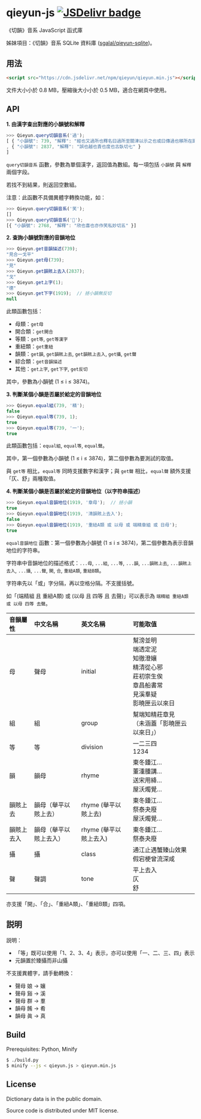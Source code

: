 # qieyun-js [![JSDelivr badge](https://data.jsdelivr.com/v1/package/npm/qieyun/badge)](https://www.jsdelivr.com/package/npm/qieyun)

《切韻》音系 JavaScript 函式庫

姊妹項目：《切韻》音系 SQLite 資料庫 \([sgalal/qieyun-sqlite](https://github.com/sgalal/qieyun-sqlite)\)。

## 用法

```html
<script src="https://cdn.jsdelivr.net/npm/qieyun/qieyun.min.js"></script>
```

文件大小小於 0.8 MB，壓縮後大小小於 0.5 MB，適合在網頁中使用。

## API

**1. 由漢字查出對應的小韻號和解釋**

```javascript
>>> Qieyun.query切韻音系('過');
[ { "小韻號": 739, "解釋": "經也又過所也釋名曰過所至關津以示之也或曰傳過也移所在識以爲信也亦姓風俗通云過國夏諸侯後因爲氏漢有兖州刺史過栩" }
, { "小韻號": 2837, "解釋": "誤也越也責也度也古臥切七" }
]
```

`query切韻音系` 函數，參數為單個漢字，返回值為數組。每一項包括 `小韻號` 與 `解釋` 兩個字段。

若找不到結果，則返回空數組。

注意：此函數不具備異體字轉換功能，如：

```javascript
>>> Qieyun.query切韻音系('笑');
[]
>>> Qieyun.query切韻音系('𥬇');
[{ "小韻號": 2768, "解釋": "欣也喜也亦作笑私妙切五" }]
```

**2. 查詢小韻號對應的音韻地位**

```javascript
>>> Qieyun.get音韻描述(739);
"見合一戈平"
>>> Qieyun.get母(739);
"見"
>>> Qieyun.get韻賅上去入(2837);
"戈"
>>> Qieyun.get上字(1);
"德"
>>> Qieyun.get下字(1919);  // 拯小韻無反切
null
```

此類函數包括：

* 母類：`get母`
* 開合類：`get開合`
* 等類：`get等`, `get等漢字`
* 重紐類：`get重紐`
* 韻類：`get韻`, `get韻賅上去`, `get韻賅上去入`, `get攝`, `get聲`
* 綜合類：`get音韻描述`
* 其他：`get上字`, `get下字`, `get反切`

其中，參數為小韻號 (1 ≤ i ≤ 3874)。

**3. 判斷某個小韻是否屬於給定的音韻地位**

```javascript
>>> Qieyun.equal組(739, '精');
false
>>> Qieyun.equal等(739, 1);
true
>>> Qieyun.equal等(739, '一');
true
```

此類函數包括：`equal組`, `equal等`, `equal聲`。

其中，第一個參數為小韻號 (1 ≤ i ≤ 3874)，第二個參數為要測試的取值。

與 `get等` 相比，`equal等` 同時支援數字和漢字；與 `get聲` 相比，`equal聲` 額外支援「仄、舒」兩種取值。

**4. 判斷某個小韻是否屬於給定的音韻地位（以字符串描述）**

```javascript
>>> Qieyun.equal音韻地位(1919, '章母');  // 拯小韻
true
>>> Qieyun.equal音韻地位(1919, '清韻賅上去入');
false
>>> Qieyun.equal音韻地位(1919, '重紐A類 或 以母 或 端精章組 或 日母');
true
```

`equal音韻地位` 函數：第一個參數為小韻號 (1 ≤ i ≤ 3874)，第二個參數為表示音韻地位的字符串。

字符串中音韻地位的描述格式：`...母`, `...組`, `...等`, `...韻`, `...韻賅上去`, `...韻賅上去入`, `...攝`, `...聲`, `開`, `合`, `重紐A類`, `重紐B類`。

字符串先以「或」字分隔，再以空格分隔。不支援括號。

如「(端精組 且 重紐A類) 或 (以母 且 四等 且 去聲)」可以表示為 `端精組 重紐A類 或 以母 四等 去聲`。

| 音韻屬性 | 中文名稱 | 英文名稱 | 可能取值 |
| :- | :- | :- | :- |
| 母 | 聲母 | initial | 幫滂並明<br/>端透定泥<br/>知徹澄孃<br/>精清從心邪<br/>莊初崇生俟<br/>章昌船書常<br/>見溪羣疑<br/>影曉匣云以來日 |
| 組 | 組 | group | 幫端知精莊章見<br/>（未涵蓋「影曉匣云以來日」） |
| 等 | 等 | division | 一二三四<br/>1234 |
| 韻 | 韻母 | rhyme | 東冬鍾江…<br/>董湩腫講…<br/>送宋用絳…<br/>屋沃燭覺… |
| 韻賅上去 | 韻母（舉平以賅上去） | rhyme (舉平以賅上去) | 東冬鍾江…<br/>祭泰夬廢<br/>屋沃燭覺… |
| 韻賅上去入 | 韻母（舉平以賅上去入） | rhyme (舉平以賅上去入) | 東冬鍾江…<br/>祭泰夬廢 |
| 攝 | 攝 | class | 通江止遇蟹臻山效果假宕梗曾流深咸 |
| 聲 | 聲調 | tone | 平上去入<br/>仄<br/>舒 |

亦支援「開」、「合」、「重紐A類」、「重紐B類」四項。

## 説明

説明：

* 「等」既可以使用「1、2、3、4」表示，亦可以使用「一、二、三、四」表示
* 元韻置於臻攝而非山攝

不支援異體字，請手動轉換：

* 聲母 娘 -> 孃
* 聲母 谿 -> 溪
* 聲母 群 -> 羣
* 韻母 餚 -> 肴
* 韻母 眞 -> 真

## Build

Prerequisites: Python, Minify

```sh
$ ./build.py
$ minify --js < qieyun.js > qieyun.min.js
```

## License

Dictionary data is in the public domain.

Source code is distributed under MIT license.
